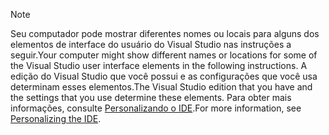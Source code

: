 
> [!NOTE]
> <span data-ttu-id="3b42e-101">Seu computador pode mostrar diferentes nomes ou locais para alguns dos elementos de interface do usuário do Visual Studio nas instruções a seguir.</span><span class="sxs-lookup"><span data-stu-id="3b42e-101">Your computer might show different names or locations for some of the Visual Studio user interface elements in the following instructions.</span></span> <span data-ttu-id="3b42e-102">A edição do Visual Studio que você possui e as configurações que você usa determinam esses elementos.</span><span class="sxs-lookup"><span data-stu-id="3b42e-102">The Visual Studio edition that you have and the settings that you use determine these elements.</span></span> <span data-ttu-id="3b42e-103">Para obter mais informações, consulte [Personalizando o IDE](https://docs.microsoft.com/visualstudio/ide/personalizing-the-visual-studio-ide).</span><span class="sxs-lookup"><span data-stu-id="3b42e-103">For more information, see [Personalizing the IDE](https://docs.microsoft.com/visualstudio/ide/personalizing-the-visual-studio-ide).</span></span>